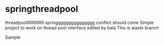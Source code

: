 springthreadpool
================
threadpoolllllllllllllllll
springgggggggggggggg
conflict should come
Simple project to work on thread pool interface
edited by bala
This is waste branch

Sample
